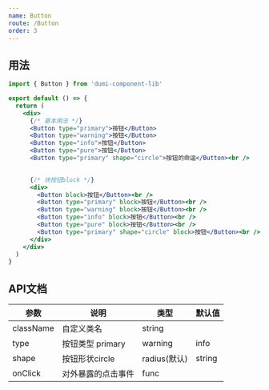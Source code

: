 ```yaml
---
name: Button
route: /Button
order: 3
---
```



## 用法

```jsx
import { Button } from 'dumi-component-lib'

export default () => {
  return (
    <div>
      {/* 基本用法 */}
      <Button type="primary">按钮</Button>
      <Button type="warning">按钮</Button>
      <Button type="info">按钮</Button>
      <Button type="pure">按钮</Button>
      <Button type="primary" shape="circle">按钮的命运</Button><br />
      

      {/* 块按钮block */}
      <div>
        <Button block>按钮</Button><br />
        <Button type="primary" block>按钮</Button><br />
        <Button type="warning" block>按钮</Button><br />
        <Button type="info" block>按钮</Button><br />
        <Button type="pure" block>按钮</Button><br />
        <Button type="primary" shape="circle" block>按钮</Button><br />
      </div> 
    </div>
  )
}
```

## API文档
|  参数  |  说明  |  类型  |  默认值  |
|  ---   |  ---  |  ---  |  ---  |
|  className  |  自定义类名  |  string  |  |
|  type  |  按钮类型 primary | warning | info | default | pure  |  string  |  default  |
|  shape  |  按钮形状circle | radius(默认)  |  string  |  radius  |
|  onClick  |  对外暴露的点击事件  |  func  |  |
